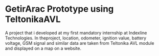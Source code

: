 # GetirArac Prototype using TeltonikaAVL

A project that i developed at my first mandatory internship at Indexline Technologies. In theproject, location, odometer, ignition value, battery voltage, GSM signal and similar data are taken from Teltonika AVL module and displayed on a map on a website.
